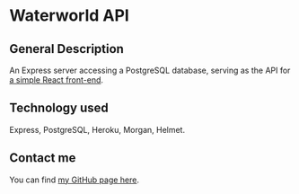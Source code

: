 # Waterworld API

## General Description
An Express server accessing a PostgreSQL database, serving as the API for [a simple React front-end](https://github.com/sam1cutler/waterworld). 

## Technology used
Express, PostgreSQL, Heroku, Morgan, Helmet. 

## Contact me
You can find [my GitHub page here](https://github.com/sam1cutler).